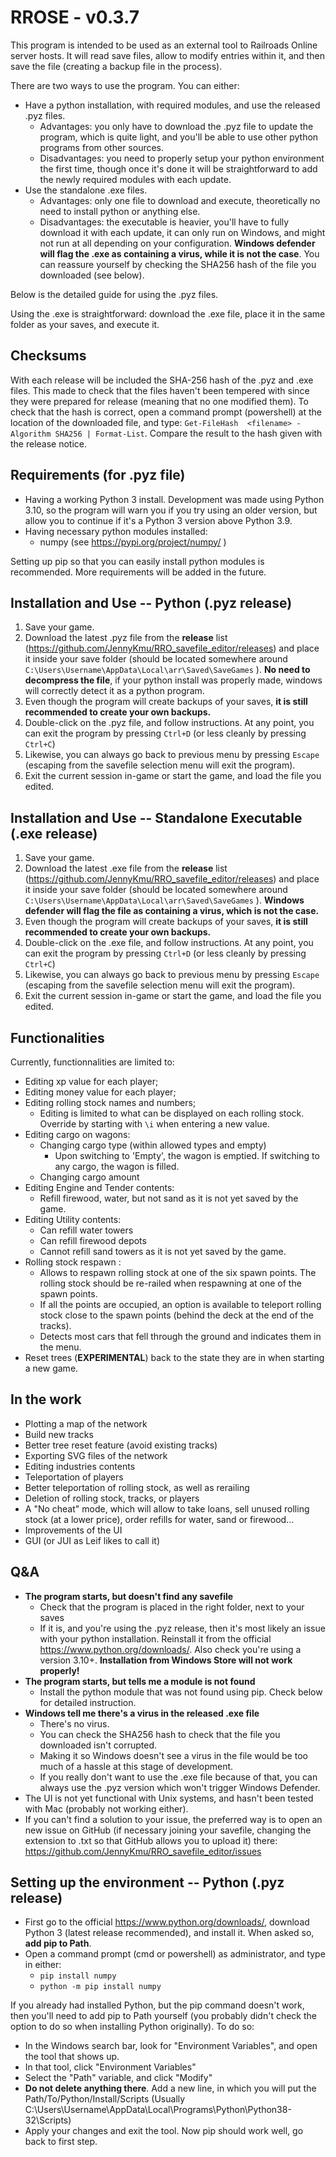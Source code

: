 ﻿# RROSE - v0.3.7

This program is intended to be used as an external tool to Railroads Online server hosts. It will read save files, allow to modify entries within it, and then save the file (creating a backup file in the process).

There are two ways to use the program. You can either:
* Have a python installation, with required modules, and use the released .pyz files.
  * Advantages: you only have to download the .pyz file to update the program, which is quite light, and you'll be able to use other python programs from other sources.
  * Disadvantages: you need to properly setup your python environment the first time, though once it's done it will be straightforward to add the newly required modules with each update.
* Use the standalone .exe files.
  * Advantages: only one file to download and execute, theoretically no need to install python or anything else.
  * Disadvantages: the executable is heavier, you'll have to fully download it with each update, it can only run on Windows, and might not run at all depending on your configuration. **Windows defender will flag the .exe as containing a virus, while it is not the case**. You can reassure yourself by checking the SHA256 hash of the file you downloaded (see below).

Below is the detailed guide for using the .pyz files.

Using the .exe is straightforward: download the .exe file, place it in the same folder as your saves, and execute it.

## Checksums

With each release will be included the SHA-256 hash of the .pyz and .exe files. This made to check that the files haven't been tempered with since they were prepared for release (meaning that no one modified them). To check that the hash is correct, open a command prompt (powershell) at the location of the downloaded file, and type: ``Get-FileHash  <filename> -Algorithm SHA256 | Format-List``. Compare the result to the hash given with the release notice.

## Requirements (for .pyz file)

* Having a working Python 3 install. Development was made using Python 3.10, so the program will warn you if you try using an older version, but allow you to continue if it's a Python 3 version above Python 3.9.
* Having necessary python modules installed:
  * numpy (see https://pypi.org/project/numpy/ )

Setting up pip so that you can easily install python modules is recommended. More requirements will be added in the future.

## Installation and Use -- Python (.pyz release)

1. Save your game.
2. Download the latest .pyz file from the **release** list (https://github.com/JennyKmu/RRO_savefile_editor/releases) and place it inside your save folder (should be located somewhere around ``C:\Users\Username\AppData\Local\arr\Saved\SaveGames`` ). **No need to decompress the file**, if your python install was properly made, windows will correctly detect it as a python program.
3. Even though the program will create backups of your saves, **it is still recommended to create your own backups.**
4. Double-click on the .pyz file, and follow instructions. At any point, you can exit the program by pressing ``Ctrl+D`` (or less cleanly by pressing ``Ctrl+C``)
5. Likewise, you can always go back to previous menu by pressing ``Escape`` (escaping from the savefile selection menu will exit the program).
6. Exit the current session in-game or start the game, and load the file you edited.

## Installation and Use -- Standalone Executable (.exe release)

1. Save your game.
2. Download the latest .exe file from the **release** list (https://github.com/JennyKmu/RRO_savefile_editor/releases) and place it inside your save folder (should be located somewhere around ``C:\Users\Username\AppData\Local\arr\Saved\SaveGames`` ). **Windows defender will flag the file as containing a virus, which is not the case.**
3. Even though the program will create backups of your saves, **it is still recommended to create your own backups.**
4. Double-click on the .exe file, and follow instructions. At any point, you can exit the program by pressing ``Ctrl+D`` (or less cleanly by pressing ``Ctrl+C``)
5. Likewise, you can always go back to previous menu by pressing ``Escape`` (escaping from the savefile selection menu will exit the program).
6. Exit the current session in-game or start the game, and load the file you edited.

## Functionalities

Currently, functionnalities are limited to:
* Editing xp value for each player;
* Editing money value for each player;
* Editing rolling stock names and numbers;
  * Editing is limited to what can be displayed on each rolling stock. Override by starting with  `\i` when entering a new value.
* Editing cargo on wagons:
  * Changing cargo type (within allowed types and empty)
    * Upon switching to 'Empty', the wagon is emptied. If switching to any cargo, the wagon is filled.
  * Changing cargo amount
* Editing Engine and Tender contents:
  * Refill firewood, water, but not sand as it is not yet saved by the game.
* Editing Utility contents:
  * Can refill water towers
  * Can refill firewood depots
  * Cannot refill sand towers as it is not yet saved by the game.
* Rolling stock respawn :
  * Allows to respawn rolling stock at one of the six spawn points. The rolling stock should be re-railed when respawning at one of the spawn points.
  * If all the points are occupied, an option is available to teleport rolling stock close to the spawn points (behind the deck at the end of the tracks).
  * Detects most cars that fell through the ground and indicates them in the menu.
* Reset trees (**EXPERIMENTAL**) back to the state they are in when starting a new game.

## In the work

* Plotting a map of the network
* Build new tracks
* Better tree reset feature (avoid existing tracks)
* Exporting SVG files of the network
* Editing industries contents
* Teleportation of players
* Better teleportation of rolling stock, as well as rerailing
* Deletion of rolling stock, tracks, or players
* A "No cheat" mode, which will allow to take loans, sell unused rolling stock (at a lower price), order refills for water, sand or firewood...
* Improvements of the UI
* GUI (or JUI as Leif likes to call it)

## Q&A

* **The program starts, but doesn't find any savefile**
  * Check that the program is placed in the right folder, next to your saves
  * If it is, and you're using the .pyz release, then it's most likely an issue with your python installation. Reinstall it from the official https://www.python.org/downloads/. Also check you're using a version 3.10+. **Installation from Windows Store will not work properly!**
* **The program starts, but tells me a module is not found**
  * Install the python module that was not found using pip. Check below for detailed instruction.
* **Windows tell me there's a virus in the released .exe file**
  * There's no virus.
  * You can check the SHA256 hash to check that the file you downloaded isn't corrupted.
  * Making it so Windows doesn't see a virus in the file would be too much of a hassle at this stage of development.
  * If you really don't want to use the .exe file because of that, you can always use the .pyz version which won't trigger Windows Defender.
* The UI is not yet functional with Unix systems, and hasn't been tested with Mac (probably not working either).
* If you can't find a solution to your issue, the preferred way is to open an new issue on GitHub (if necessary joining your savefile, changing the extension to .txt so that GitHub allows you to upload it) there: https://github.com/JennyKmu/RRO_savefile_editor/issues

## Setting up the environment -- Python (.pyz release)

* First go to the official https://www.python.org/downloads/, download Python 3 (latest release recommended), and install it. When asked so, **add pip to Path**.
* Open a command prompt (cmd or powershell) as administrator, and type in either:
  * ``pip install numpy``
  * ``python -m pip install numpy``

If you already had installed Python, but the pip command doesn't work, then you'll need to add pip to Path yourself (you probably didn't check the option to do so when installing Python originally). To do so:
* In the Windows search bar, look for "Environment Variables", and open the tool that shows up.
* In that tool, click "Environment Variables"
* Select the "Path" variable, and click "Modify"
* **Do not delete anything there**. Add a new line, in which you will put the Path/To/Python/Install/Scripts (Usually C:\\Users\\Username\\AppData\\Local\\Programs\\Python\\Python38-32\\Scripts)
* Apply your changes and exit the tool. Now pip should work well, go back to first step.
